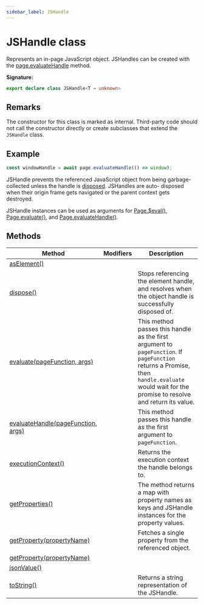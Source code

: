 ```yaml
---
sidebar_label: JSHandle
---
```


# JSHandle class

Represents an in-page JavaScript object. JSHandles can be created with the [page.evaluateHandle](./puppeteer.page.evaluatehandle.md) method.

**Signature:**

```typescript
export declare class JSHandle<T = unknown>
```

## Remarks

The constructor for this class is marked as internal. Third-party code should not call the constructor directly or create subclasses that extend the `JSHandle` class.

## Example

```ts
const windowHandle = await page.evaluateHandle(() => window);
```

JSHandle prevents the referenced JavaScript object from being garbage-collected unless the handle is [disposed](./puppeteer.jshandle.dispose.md). JSHandles are auto- disposed when their origin frame gets navigated or the parent context gets destroyed.

JSHandle instances can be used as arguments for [Page.$eval()](./puppeteer.page._eval.md), [Page.evaluate()](./puppeteer.page.evaluate.md), and [Page.evaluateHandle()](./puppeteer.page.evaluatehandle.md).

## Methods

| Method                                                                       | Modifiers | Description                                                                                                                                                                                                                      |
| ---------------------------------------------------------------------------- | --------- | -------------------------------------------------------------------------------------------------------------------------------------------------------------------------------------------------------------------------------- |
| [asElement()](./puppeteer.jshandle.aselement.md)                             |           |                                                                                                                                                                                                                                  |
| [dispose()](./puppeteer.jshandle.dispose.md)                                 |           | Stops referencing the element handle, and resolves when the object handle is successfully disposed of.                                                                                                                           |
| [evaluate(pageFunction, args)](./puppeteer.jshandle.evaluate.md)             |           | This method passes this handle as the first argument to <code>pageFunction</code>. If <code>pageFunction</code> returns a Promise, then <code>handle.evaluate</code> would wait for the promise to resolve and return its value. |
| [evaluateHandle(pageFunction, args)](./puppeteer.jshandle.evaluatehandle.md) |           | This method passes this handle as the first argument to <code>pageFunction</code>.                                                                                                                                               |
| [executionContext()](./puppeteer.jshandle.executioncontext.md)               |           | Returns the execution context the handle belongs to.                                                                                                                                                                             |
| [getProperties()](./puppeteer.jshandle.getproperties.md)                     |           | The method returns a map with property names as keys and JSHandle instances for the property values.                                                                                                                             |
| [getProperty(propertyName)](./puppeteer.jshandle.getproperty.md)             |           | Fetches a single property from the referenced object.                                                                                                                                                                            |
| [getProperty(propertyName)](./puppeteer.jshandle.getproperty_1.md)           |           |                                                                                                                                                                                                                                  |
| [jsonValue()](./puppeteer.jshandle.jsonvalue.md)                             |           |                                                                                                                                                                                                                                  |
| [toString()](./puppeteer.jshandle.tostring.md)                               |           | Returns a string representation of the JSHandle.                                                                                                                                                                                 |
